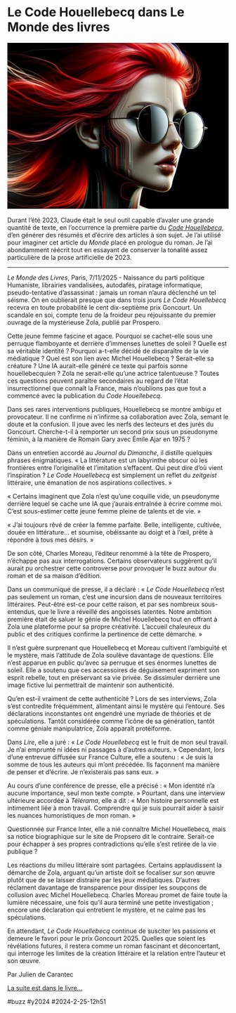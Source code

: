 # Le Code Houellebecq dans Le Monde des livres

![Zola dans le vent](_i/zola-vent.png)

Durant l’été 2023, Claude était le seul outil capable d’avaler une grande quantité de texte, en l’occurrence la première partie du *[Code Houellebecq](../../books/le-code-houellebecq.md)*, d’en générer des résumés et d’écrire des articles à son sujet. Je l’ai utilisé pour imaginer cet article du *Monde* placé en prologue du roman. Je l’ai abondamment réécrit tout en essayant de conserver la tonalité assez particulière de la prose artificielle de 2023.

---

*Le Monde des Livres*, Paris, 7/11/2025 - Naissance du parti politique Humaniste, librairies vandalisées, autodafés, piratage informatique, pseudo-tentative d’assassinat : jamais un roman n’aura déclenché un tel séisme. On en oublierait presque que dans trois jours *Le Code Houellebecq* recevra en toute probabilité le cent dix-septième prix Goncourt. Un scandale en soi, compte tenu de la froideur peu réjouissante du premier ouvrage de la mystérieuse Zola, publié par Prospero.

Cette jeune femme fascine et agace. Pourquoi se cachet-elle sous une perruque flamboyante et derrière d’immenses lunettes de soleil ? Quelle est sa véritable identité ? Pourquoi a-t-elle décidé de disparaître de la vie médiatique ? Quel est son lien avec Michel Houellebecq ? Serait-elle sa créature ? Une IA aurait-elle généré ce texte qui parfois sonne houellebecquien ? Zola ne serait-elle qu’une actrice talentueuse ? Toutes ces questions peuvent paraître secondaires au regard de l’état insurrectionnel que connaît la France, mais n’oublions pas que tout a commencé avec la publication du *Code Houellebecq*.

Dans ses rares interventions publiques, Houellebecq se montre ambigu et provocateur. Il ne confirme ni n’infirme sa collaboration avec Zola, semant le doute et la confusion. Il joue avec les nerfs des lecteurs et des jurés du Goncourt. Cherche-t-il à remporter un second prix sous un pseudonyme féminin, à la manière de Romain Gary avec Émile Ajar en 1975 ?

Dans un entretien accordé au *Journal du Dimanche*, il distille quelques phrases énigmatiques. « La littérature est un labyrinthe obscur où les frontières entre l’originalité et l’imitation s’effacent. Qui peut dire d’où vient l’inspiration ? *Le Code Houellebecq* est simplement un reflet du *zeitgeist* littéraire, une émanation de nos aspirations collectives. »

« Certains imaginent que Zola n’est qu’une coquille vide, un pseudonyme derrière lequel se cache une IA que j’aurais entraînée à écrire comme moi. C’est sous-estimer cette jeune femme pleine de talents et de vie. »

« J’ai toujours rêvé de créer la femme parfaite. Belle, intelligente, cultivée, douée en littérature… et soumise, obéissante au doigt et à l’œil, prête à répondre à tous mes désirs. »

De son côté, Charles Moreau, l’éditeur renommé à la tête de Prospero, n’échappe pas aux interrogations. Certains observateurs suggèrent qu’il aurait pu orchestrer cette controverse pour provoquer le buzz autour du roman et de sa maison d’édition.

Dans un communiqué de presse, il a déclaré : « *Le Code Houellebecq* n’est pas seulement un roman, c’est une incursion dans de nouveaux territoires littéraires. Peut-être est-ce pour cette raison, et par ses nombreux sous-entendus, que le livre a réveillé des angoisses latentes. Notre ambition première était de saluer le génie de Michel Houellebecq tout en offrant à Zola une plateforme pour sa propre créativité. L’accueil chaleureux du public et des critiques confirme la pertinence de cette démarche. »

Il n’est guère surprenant que Houellebecq et Moreau cultivent l’ambiguïté et le mystère, mais l’attitude de Zola soulève davantage de questions. Elle n’est apparue en public qu’avec sa perruque et ses énormes lunettes de soleil. Elle a soutenu que ces accessoires de déguisement expriment son esprit rebelle, tout en préservant sa vie privée. Se dissimuler derrière une image fictive lui permettrait de maintenir son authenticité.

Qu’en est-il vraiment de cette authenticité ? Lors de ses interviews, Zola s’est contredite fréquemment, alimentant ainsi le mystère qui l’entoure. Ses déclarations inconstantes ont engendré une myriade de théories et de spéculations. Tantôt considérée comme l’icône de sa génération, tantôt comme géniale manipulatrice, Zola apparaît protéiforme.

Dans *Lire*, elle a juré : « *Le Code Houellebecq* est le fruit de mon seul travail. Je n’ai emprunté ni idées ni passages à d’autres auteurs. » Cependant, lors d’une entrevue diffusée sur France Culture, elle a soutenu : « Je suis la somme de tous les auteurs qui m’ont précédée. Ils façonnent ma manière de penser et d’écrire. Je n’existerais pas sans eux. »

Au cours d’une conférence de presse, elle a précisé : « Mon identité n’a aucune importance, seul mon texte compte. » Pourtant, dans une interview ultérieure accordée à *Télérama*, elle a dit : « Mon histoire personnelle est intimement liée à mon travail. Comprendre qui je suis pourrait aider à saisir les nuances humoristiques de mon roman. »

Questionnée sur France Inter, elle a nié connaître Michel Houellebecq, mais sa notice biographique sur le site de Propsero dit le contraire. Serait-ce pour échapper à ses propres contradictions qu’elle s’est retirée de la vie publique ?

Les réactions du milieu littéraire sont partagées. Certains applaudissent la démarche de Zola, arguant qu’un artiste doit se focaliser sur son œuvre plutôt que de se laisser distraire par les jeux médiatiques. D’autres réclament davantage de transparence pour dissiper les soupçons de collusion avec Michel Houellebecq. Charles Moreau promet de faire toute la lumière nécessaire, une fois qu’il aura terminé une petite investigation ; encore une déclaration qui entretient le mystère, et ne calme pas les spéculations.

En attendant, *Le Code Houellebecq* continue de susciter les passions et demeure le favori pour le prix Goncourt 2025. Quelles que soient les révélations futures, il restera comme un roman fascinant et déconcertant, qui interroge les limites de la création littéraire et la relation entre l’auteur et son œuvre.

Par Julien de Carantec

[La suite est dans le livre…](../../books/le-code-houellebecq.md)

#buzz #y2024 #2024-2-25-12h51
